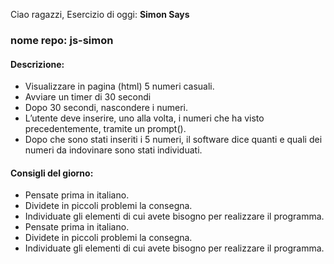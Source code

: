 Ciao ragazzi,
Esercizio di oggi: **Simon Says**

### nome repo: js-simon

#### Descrizione:

- Visualizzare in pagina (html) 5 numeri casuali.
- Avviare un timer di 30 secondi
- Dopo 30 secondi, nascondere i numeri.
- L’utente deve inserire, uno alla volta, i numeri che ha visto precedentemente, tramite un prompt().
- Dopo che sono stati inseriti i 5 numeri, il software dice quanti e quali dei numeri da indovinare sono stati individuati.

#### Consigli del giorno:

- Pensate prima in italiano.
- Dividete in piccoli problemi la consegna.
- Individuate gli elementi di cui avete bisogno per realizzare il programma.
- Pensate prima in italiano.
- Dividete in piccoli problemi la consegna.
- Individuate gli elementi di cui avete bisogno per realizzare il programma.